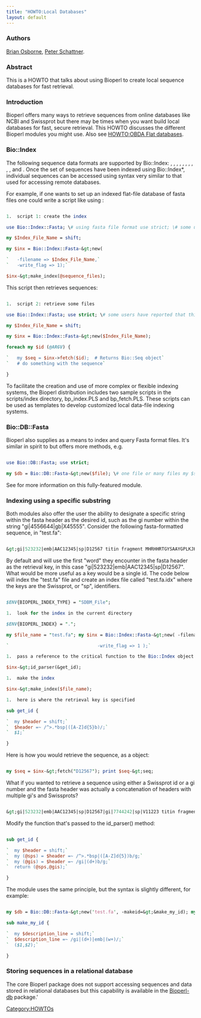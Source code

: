 ```yaml
---
title: "HOWTO:Local Databases"
layout: default
---
```


### Authors

[Brian Osborne](Brian_Osborne "wikilink"), [Peter Schattner](Peter_Schattner "wikilink").

### Abstract

This is a HOWTO that talks about using Bioperl to create local sequence databases for fast retrieval.

### Introduction

Bioperl offers many ways to retrieve sequences from online databases like NCBI and Swissprot but there may be times when you want build local databases for fast, secure retrieval. This HOWTO discusses the different Bioperl modules you might use. Also see [HOWTO:OBDA Flat databases](HOWTO:OBDA_Flat_databases "wikilink").

### Bio::Index

The following sequence data formats are supported by Bio::Index: , , , , , , , , , , and . Once the set of sequences have been indexed using Bio::Index\*, individual sequences can be accessed using syntax very similar to that used for accessing remote databases.

For example, if one wants to set up an indexed flat-file database of fasta files one could write a script like using :

```perl

1.  script 1: create the index

use Bio::Index::Fasta; \# using fasta file format use strict; \# some users have reported that this is necessary

my $Index_File_Name = shift;

my $inx = Bio::Index::Fasta-&gt;new(

`   -filename => $Index_File_Name,`
`   -write_flag => 1);`

$inx-&gt;make_index(@sequence_files);

```

This script then retrieves sequences:

```perl

1.  script 2: retrieve some files

use Bio::Index::Fasta; use strict; \# some users have reported that this is necessary

my $Index_File_Name = shift;

my $inx = Bio::Index::Fasta-&gt;new($Index_File_Name);

foreach my $id (@ARGV) {

`   my $seq = $inx->fetch($id);  # Returns Bio::Seq object`
`   # do something with the sequence`

}

```

To facilitate the creation and use of more complex or flexible indexing systems, the Bioperl distribution includes two sample scripts in the scripts/index directory, bp_index.PLS and bp_fetch.PLS. These scripts can be used as templates to develop customized local data-file indexing systems.

### Bio::DB::Fasta

Bioperl also supplies as a means to index and query Fasta format files. It's similar in spirit to but offers more methods, e.g.

```perl

use Bio::DB::Fasta; use strict;

my $db = Bio::DB::Fasta-&gt;new($file); \# one file or many files my $seqstring = $db-&gt;seq($id); \# get a sequence as string my $seqobj = $db-&gt;get_Seq_by_id($id); \# get a PrimarySeq obj my $desc = $db-&gt;header($id); \# get the header, or description line

```

See for more information on this fully-featured module.

### Indexing using a specific substring

Both modules also offer the user the ability to designate a specific string within the fasta header as the desired id, such as the gi number within the string "gi|4556644|gb|X45555". Consider the following fasta-formatted sequence, in "test.fa":

```perl

&gt;gi|523232|emb|AAC12345|sp|D12567 titin fragment MHRHHRTGYSAAYGPLKJHGYVHFIMCVVVSWWASDVVTYIPLLLNNSSAGWKRWWWIIFGGE GHGHHRTYSALWWPPLKJHGSKHFILCVKVSWLAKKERTYIPKKILLMMGGWWAAWWWI

```

By default and will use the first "word" they encounter in the fasta header as the retrieval key, in this case "gi|523232|emb|AAC12345|sp|D12567". What would be more useful as a key would be a single id. The code below will index the "test.fa" file and create an index file called "test.fa.idx" where the keys are the Swissprot, or "sp", identifiers.

```perl

$ENV{BIOPERL_INDEX_TYPE} = "SDBM_File";

1.  look for the index in the current directory

$ENV{BIOPERL_INDEX} = ".";

my $file_name = "test.fa"; my $inx = Bio::Index::Fasta-&gt;new( -filename =&gt; $file_name . ".idx",

`                                 -write_flag => 1 );`

1.  pass a reference to the critical function to the Bio::Index object

$inx-&gt;id_parser(&get_id);

1.  make the index

$inx-&gt;make_index($file_name);

1.  here is where the retrieval key is specified

sub get_id {

`  my $header = shift;`
`  $header =~ /^>.*bsp|([A-Z]d{5}b)/;`
`  $1;`

}

```

Here is how you would retrieve the sequence, as a object:

```perl

my $seq = $inx-&gt;fetch("D12567"); print $seq-&gt;seq;

```

What if you wanted to retrieve a sequence using either a Swissprot id or a gi number and the fasta header was actually a concatenation of headers with multiple gi's and Swissprots?

```perl

&gt;gi|523232|emb|AAC12345|sp|D12567|gi|7744242|sp|V11223 titin fragment

```

Modify the function that's passed to the id_parser() method:

```perl

sub get_id {

`  my $header = shift;`
`  my (@sps) = $header =~ /^>.*bsp|([A-Z]d{5})b/g;`
`  my (@gis) = $header =~ /gi|(d+)b/g;`
`  return (@sps,@gis);`

}

```

The module uses the same principle, but the syntax is slightly different, for example:

```perl

my $db = Bio::DB::Fasta-&gt;new('test.fa', -makeid=&gt;&make_my_id); my $seqobj = $db-&gt;get_Seq_by_id($id);

sub make_my_id {

`  my $description_line = shift;`
`  $description_line =~ /gi|(d+)|emb|(w+)/;`
`  ($1,$2);`

}

```

### Storing sequences in a relational database

The core Bioperl package does not support accessing sequences and data stored in relational databases but this capability is available in the [Bioperl-db](Bioperl-db "wikilink") package.'

<Category:HOWTOs>

